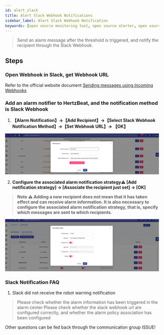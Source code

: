 ```yaml
---
id: alert_slack
title: Alert Slack Webhook Notifications
sidebar_label: Alert Slack Webhook Notification
keywords: [open source monitoring tool, open source alerter, open source slack webhook notification]
---
```


> Send an alarm message after the threshold is triggered, and notify the recipient through the Slack Webhook.

## Steps

### Open Webhook in Slack, get Webhook URL

Refer to the official website document [Sending messages using Incoming Webhooks](https://api.slack.com/messaging/webhooks)

### Add an alarm notifier to HertzBeat, and the notification method is Slack Webhook

1. **【Alarm Notification】->【Add Recipient】->【Select Slack Webhook Notification Method】->【Set Webhook URL】-> 【OK】**

![email](/img/docs/help/slack-bot-1.png)

2. **Configure the associated alarm notification strategy⚠️ [Add notification strategy] -> [Associate the recipient just set] -> [OK]**

> **Note ⚠️ Adding a new recipient does not mean that it has taken effect and can receive alarm information. It is also necessary to configure the associated alarm notification strategy, that is, specify which messages are sent to which recipients**.

![email](/img/docs/help/alert-notice-policy.png)

### Slack Notification FAQ

1. Slack did not receive the robot warning notification

> Please check whether the alarm information has been triggered in the alarm center
> Please check whether the slack webhook url are configured correctly, and whether the alarm policy association has been configured

Other questions can be fed back through the communication group ISSUE!
